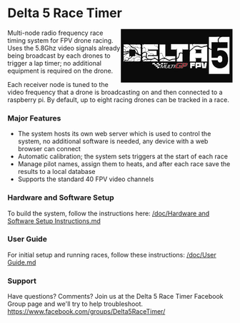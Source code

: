 # Delta 5 Race Timer

<img src="doc/img/delta5racetimer.jpg" align="right" alt="Delta5 Race Timer"/>

Multi-node radio frequency race timing system for FPV drone racing. Uses the 5.8Ghz video signals already being broadcast by each drones to trigger a lap timer; no additional equipment is required on the drone.

Each receiver node is tuned to the video frequency that a drone is broadcasting on and then connected to a raspberry pi. By default, up to eight racing drones can be tracked in a race.

### Major Features
* The system hosts its own web server which is used to control the system, no additional software is needed, any device with a web browser can connect
* Automatic calibration; the system sets triggers at the start of each race
* Manage pilot names, assign them to heats, and after each race save the results to a local database
* Supports the standard 40 FPV video channels

### Hardware and Software Setup
To build the system, follow the instructions here: [/doc/Hardware and Software Setup Instructions.md](/doc/Hardware%20and%20Software%20Setup%20Instructions.md)

### User Guide
For initial setup and running races, follow these instructions: [/doc/User Guide.md](/doc/User%20Guide.md)

### Support
Have questions? Comments? Join us at the Delta 5 Race Timer Facebook Group page and we'll try to help troubleshoot.
https://www.facebook.com/groups/Delta5RaceTimer/